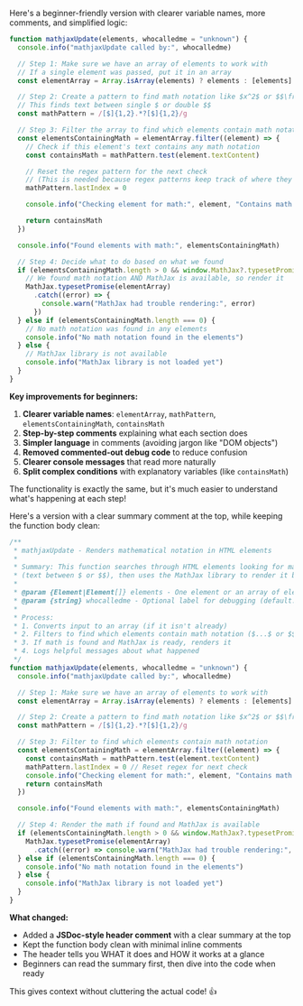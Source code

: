 Here's a beginner-friendly version with clearer variable names, more comments, and simplified logic:

```javascript
function mathjaxUpdate(elements, whocalledme = "unknown") {
  console.info("mathjaxUpdate called by:", whocalledme)

  // Step 1: Make sure we have an array of elements to work with
  // If a single element was passed, put it in an array
  const elementArray = Array.isArray(elements) ? elements : [elements]

  // Step 2: Create a pattern to find math notation like $x^2$ or $$\frac{1}{2}$$
  // This finds text between single $ or double $$
  const mathPattern = /[$]{1,2}.*?[$]{1,2}/g

  // Step 3: Filter the array to find which elements contain math notation
  const elementsContainingMath = elementArray.filter((element) => {
    // Check if this element's text contains any math notation
    const containsMath = mathPattern.test(element.textContent)

    // Reset the regex pattern for the next check
    // (This is needed because regex patterns keep track of where they are)
    mathPattern.lastIndex = 0

    console.info("Checking element for math:", element, "Contains math:", containsMath)

    return containsMath
  })

  console.info("Found elements with math:", elementsContainingMath)

  // Step 4: Decide what to do based on what we found
  if (elementsContainingMath.length > 0 && window.MathJax?.typesetPromise) {
    // We found math notation AND MathJax is available, so render it
    MathJax.typesetPromise(elementArray)
      .catch((error) => {
        console.warn("MathJax had trouble rendering:", error)
      })
  } else if (elementsContainingMath.length === 0) {
    // No math notation was found in any elements
    console.info("No math notation found in the elements")
  } else {
    // MathJax library is not available
    console.info("MathJax library is not loaded yet")
  }
}
```

**Key improvements for beginners:**

1. **Clearer variable names**: `elementArray`, `mathPattern`, `elementsContainingMath`, `containsMath`
2. **Step-by-step comments** explaining what each section does
3. **Simpler language** in comments (avoiding jargon like "DOM objects")
4. **Removed commented-out debug code** to reduce confusion
5. **Clearer console messages** that read more naturally
6. **Split complex conditions** with explanatory variables (like `containsMath`)

The functionality is exactly the same, but it's much easier to understand what's happening at each step!



Here's a version with a clear summary comment at the top, while keeping the function body clean:

```javascript
/**
 * mathjaxUpdate - Renders mathematical notation in HTML elements
 * 
 * Summary: This function searches through HTML elements looking for math notation
 * (text between $ or $$), then uses the MathJax library to render it beautifully.
 * 
 * @param {Element|Element[]} elements - One element or an array of elements to check
 * @param {string} whocalledme - Optional label for debugging (default: "unknown")
 * 
 * Process:
 * 1. Converts input to an array (if it isn't already)
 * 2. Filters to find which elements contain math notation ($...$ or $$...$$)
 * 3. If math is found and MathJax is ready, renders it
 * 4. Logs helpful messages about what happened
 */
function mathjaxUpdate(elements, whocalledme = "unknown") {
  console.info("mathjaxUpdate called by:", whocalledme)

  // Step 1: Make sure we have an array of elements to work with
  const elementArray = Array.isArray(elements) ? elements : [elements]

  // Step 2: Create a pattern to find math notation like $x^2$ or $$\frac{1}{2}$$
  const mathPattern = /[$]{1,2}.*?[$]{1,2}/g

  // Step 3: Filter to find which elements contain math notation
  const elementsContainingMath = elementArray.filter((element) => {
    const containsMath = mathPattern.test(element.textContent)
    mathPattern.lastIndex = 0 // Reset regex for next check
    console.info("Checking element for math:", element, "Contains math:", containsMath)
    return containsMath
  })

  console.info("Found elements with math:", elementsContainingMath)

  // Step 4: Render the math if found and MathJax is available
  if (elementsContainingMath.length > 0 && window.MathJax?.typesetPromise) {
    MathJax.typesetPromise(elementArray)
      .catch((error) => console.warn("MathJax had trouble rendering:", error))
  } else if (elementsContainingMath.length === 0) {
    console.info("No math notation found in the elements")
  } else {
    console.info("MathJax library is not loaded yet")
  }
}
```

**What changed:**

- Added a **JSDoc-style header comment** with a clear summary at the top
- Kept the function body clean with minimal inline comments
- The header tells you WHAT it does and HOW it works at a glance
- Beginners can read the summary first, then dive into the code when ready

This gives context without cluttering the actual code! 👍